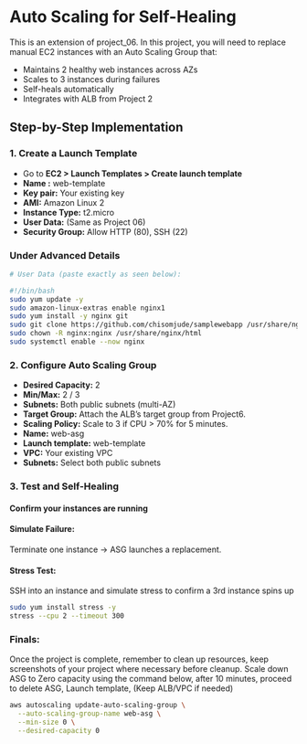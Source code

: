 #  Auto Scaling for Self-Healing

This is an extension of project_06. In this project, you will need to replace manual EC2 instances with an Auto Scaling Group that:
- Maintains 2 healthy web instances across AZs
- Scales to 3 instances during failures
- Self-heals automatically
- Integrates with ALB from Project 2

## Step-by-Step Implementation  

### 1. Create a Launch Template  
- Go to **EC2 > Launch Templates > Create launch template**
- **Name :** web-template
- **Key pair:**  Your existing key
- **AMI:** Amazon Linux 2
- **Instance Type:** t2.micro  
- **User Data:** (Same as Project 06)  
- **Security Group:** Allow HTTP (80), SSH (22) 

### Under Advanced Details
```bash
# User Data (paste exactly as seen below):

#!/bin/bash
sudo yum update -y
sudo amazon-linux-extras enable nginx1
sudo yum install -y nginx git
sudo git clone https://github.com/chisomjude/samplewebapp /usr/share/nginx/html
sudo chown -R nginx:nginx /usr/share/nginx/html
sudo systemctl enable --now nginx
```

### 2. Configure Auto Scaling Group  
- **Desired Capacity:** 2  
- **Min/Max:** 2 / 3  
- **Subnets:** Both public subnets (multi-AZ)  
- **Target Group:** Attach the ALB’s target group from Project6.  
- **Scaling Policy:** Scale to 3 if CPU > 70% for 5 minutes.
- **Name:** web-asg
- **Launch template:** web-template
- **VPC:** Your existing VPC
- **Subnets:** Select both public subnets

### 3. Test and Self-Healing  
#### Confirm your instances are running
#### Simulate Failure:  
Terminate one instance → ASG launches a replacement.  

#### Stress Test:  
SSH into an instance and simulate stress to confirm a 3rd instance spins up
```bash
sudo yum install stress -y
stress --cpu 2 --timeout 300
```

### Finals:

Once the project is complete, remember to clean up resources, keep screenshots of your project where necessary before cleanup. 
Scale down ASG to Zero capacity using the command below, after 10 minutes, proceed to delete 
ASG, Launch template, (Keep ALB/VPC if needed)

```bash
aws autoscaling update-auto-scaling-group \
  --auto-scaling-group-name web-asg \
  --min-size 0 \
  --desired-capacity 0
```

